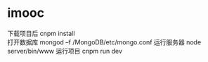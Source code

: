 # imooc

下载项目后 cnpm install  
打开数据库 mongod –f /MongoDB/etc/mongo.conf
运行服务器 node server/bin/www
运行项目 cnpm run dev

